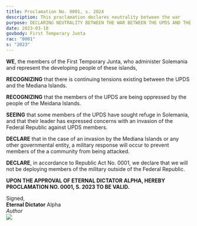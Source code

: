 ```yaml
---
title: Proclamation No. 0001, s. 2024
description: This proclamation declares neutrality between the war
purpose: DECLARING NEUTRALITY BETWEEN THE WAR BETWEEN THE UPDS AND THE MEDIANA ISLANDS.
date: 2023-03-18
govbody: First Temporary Junta
rac: "0001"
s: "2023"
---
```


<p>
<b><span class="text-3xl font-bold">W</span>E</b>, the members of the First Temporary Junta, who administer Solemania and represent the developing people of these islands,

**RECOGNIZING** that there is continuing tensions existing between the UPDS and the Mediana Islands.

**RECOGNIZING** that the members of the UPDS are being oppressed by the people of the Meidana Islands.

**SEEING** that some members of the UPDS have sought refuge in Solemania, and that their leader has expressed concerns with an invasion of the Federal Republic against UPDS members.

**DECLARE** that in the case of an invasion by the Mediana Islands or any other governmental entity, a military response will occur to prevent members of the a community from being attacked.

**DECLARE**, in accordance to Republic Act No. 0001, we declare that we will not be deploying members of the military outside of the Federal Republic.

**UPON THE APPROVAL OF ETERNAL DICTATOR ALPHA, HEREBY PROCLAMATION NO. 0001, S. 2023 TO BE VALID.**
</p>

<div class="grid text-right">
    Signed,
    <div class="block">
        <b>Eternal Dictator</b> Alpha<br>
        <i>Author</i><br>
        <img src="/assets/img/Alpha-sig.png" class="h-12 w-auto float-right block">
    </div>
</div>